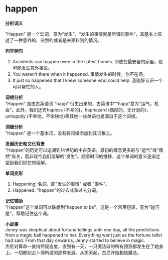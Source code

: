 # happen

**分析词义**

  

"Happen" 是一个动词，意为“发生”，“发生的事情就是所谓的事件”，其基本上描述了一种意外的、突然的或者是未预料到的情况。

  

**列举例句**

  

1.  Accidents can happen even in the safest homes. 即使在最安全的家里，也可能发生意外事故。
2.  You weren't there when it happened. 事情发生的时候，你不在场。
3.  It just so happened that I knew someone who could help. 我刚好认识一个可以帮忙的人。

  

**词根分析**  
"Happen" 是由古英语词 "happ" 衍生出来的，古英语中"“happ”意为"运气，机会"。此外，我们还有hapless (不幸的)，haphazard (偶然的，无计划的)，unhappily (不幸地，不愉快地)等其他一些单词也是源自于这个词根。

  

**词缀分析**  
"Happen" 是一个基本词，没有将词缀添加到其词根上。

  

**发展历史和文化背景**  
“Happen”的历史可以追溯到14世纪的中古英语，最初的概念更多的与“运气”或“偶然”有关，而非现今我们理解的“发生”。随着时间的推移，这个单词的意义逐渐定型到我们现在的理解。

  

**单词变形**

  

1.  Happening: 名词，即"发生的事情" 或者 "事件"。
2.  Happened: "happen"的过去式和过去分词。

  

**记忆辅助**  
“Happen”这个单词可以联想到“happen to be”，这是一个常用短语，意为"碰巧是"，帮助记住这个词。

  

**小故事**  
Jenny was skeptical about fortune tellings until one day, all the predictions from a magic ball happened to her. Everything went just as the fortune teller had said. From that day onwards, Jenny started to believe in magic.  
杰尼对算命一直持怀疑态度，直到有一天，一只魔法球的所有预测都发生在了她身上。一切都如占卜师所说的那样发展。从那天起，杰尼开始相信魔法。
